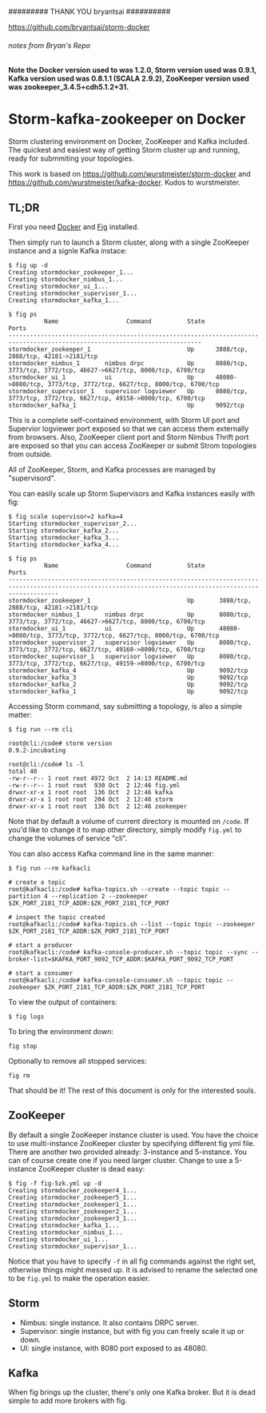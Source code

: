 ######### THANK YOU bryantsai ##########

https://github.com/bryantsai/storm-docker

###### notes from Bryan's  Repo ########


**Note the Docker version used to was 1.2.0, Storm version used was 0.9.1, Kafka version used was 0.8.1.1 (SCALA 2.9.2), ZooKeeper version used was zookeeper_3.4.5+cdh5.1.2+31.**

# Storm-kafka-zookeeper on Docker


Storm clustering environment on Docker, ZooKeeper and Kafka included. The quickest and easiest way of getting Storm cluster up and running, ready for submmiting your topologies.

This work is based on https://github.com/wurstmeister/storm-docker and https://github.com/wurstmeister/kafka-docker. Kudos to wurstmeister.



## TL;DR

First you need [Docker](https://docker.com/) and [Fig](http://orchardup.github.io/fig/index.html) installed.

Then simply run to launch a Storm cluster, along with a single ZooKeeper instance and a signle Kafka instace:

```
$ fig up -d
Creating stormdocker_zookeeper_1...
Creating stormdocker_nimbus_1...
Creating stormdocker_ui_1...
Creating stormdocker_supervisor_1...
Creating stormdocker_kafka_1...

$ fig ps
          Name                   Command          State                                  Ports
----------------------------------------------------------------------------------------------------------------------------
stormdocker_zookeeper_1                           Up      3888/tcp, 2888/tcp, 42181->2181/tcp
stormdocker_nimbus_1       nimbus drpc            Up      8080/tcp, 3773/tcp, 3772/tcp, 46627->6627/tcp, 8000/tcp, 6700/tcp
stormdocker_ui_1           ui                     Up      48080->8080/tcp, 3773/tcp, 3772/tcp, 6627/tcp, 8000/tcp, 6700/tcp
stormdocker_supervisor_1   supervisor logviewer   Up      8080/tcp, 3773/tcp, 3772/tcp, 6627/tcp, 49158->8000/tcp, 6700/tcp
stormdocker_kafka_1                               Up      9092/tcp
```

This is a complete self-contained environment, with Storm UI port and Supervior logviewer port exposed so that we can access them externally from browsers. Also, ZooKeeper client port and Storm Nimbus Thrift port are exposed so that you can access ZooKeeper or submit Strom topologies from outside.

All of ZooKeeper, Storm, and Kafka processes are managed by "supervisord".

You can easily scale up Storm Supervisors and Kafka instances easily with fig:

```
$ fig scale supervisor=2 kafka=4
Starting stormdocker_supervisor_2...
Starting stormdocker_kafka_2...
Starting stormdocker_kafka_3...
Starting stormdocker_kafka_4...

$ fig ps
          Name                   Command          State                                                 Ports
----------------------------------------------------------------------------------------------------------------------------------------------------------
stormdocker_zookeeper_1                           Up       3888/tcp, 2888/tcp, 42181->2181/tcp
stormdocker_nimbus_1       nimbus drpc            Up       8080/tcp, 3773/tcp, 3772/tcp, 46627->6627/tcp, 8000/tcp, 6700/tcp
stormdocker_ui_1           ui                     Up       48080->8080/tcp, 3773/tcp, 3772/tcp, 6627/tcp, 8000/tcp, 6700/tcp
stormdocker_supervisor_2   supervisor logviewer   Up       8080/tcp, 3773/tcp, 3772/tcp, 6627/tcp, 49160->8000/tcp, 6700/tcp
stormdocker_supervisor_1   supervisor logviewer   Up       8080/tcp, 3773/tcp, 3772/tcp, 6627/tcp, 49159->8000/tcp, 6700/tcp
stormdocker_kafka_4                               Up       9092/tcp
stormdocker_kafka_3                               Up       9092/tcp
stormdocker_kafka_2                               Up       9092/tcp
stormdocker_kafka_1                               Up       9092/tcp
```

Accessing Storm command, say submitting a topology, is also a simple matter:

```
$ fig run --rm cli

root@cli:/code# storm version
0.9.2-incubating

root@cli:/code# ls -l
total 40
-rw-r--r-- 1 root root 4972 Oct  2 14:13 README.md
-rw-r--r-- 1 root root  930 Oct  2 12:46 fig.yml
drwxr-xr-x 1 root root  136 Oct  2 12:46 kafka
drwxr-xr-x 1 root root  204 Oct  2 12:46 storm
drwxr-xr-x 1 root root  136 Oct  2 12:46 zookeeper
```

Note that by default a volume of current directory is mounted on `/code`. If you'd like to change it to map other directory, simply modify `fig.yml` to change the volumes of service "cli".

You can also access Kafka command line in the same manner:

```
$ fig run --rm kafkacli

# create a topic
root@kafkacli:/code# kafka-topics.sh --create --topic topic --partition 4 --replication 2 --zookeeper $ZK_PORT_2181_TCP_ADDR:$ZK_PORT_2181_TCP_PORT

# inspect the topic created
root@kafkacli:/code# kafka-topics.sh --list --topic topic --zookeeper $ZK_PORT_2181_TCP_ADDR:$ZK_PORT_2181_TCP_PORT

# start a producer
root@kafkacli:/code# kafka-console-producer.sh --topic topic --sync --broker-list=$KAFKA_PORT_9092_TCP_ADDR:$KAFKA_PORT_9092_TCP_PORT

# start a consumer
root@kafkacli:/code# kafka-console-consumer.sh --topic topic --zookeeper $ZK_PORT_2181_TCP_ADDR:$ZK_PORT_2181_TCP_PORT
```

To view the output of containers:

```
$ fig logs
```

To bring the environment down:

```
fig stop
```

Optionally to remove all stopped services:

```
fig rm
```

That should be it! The rest of this document is only for the interested souls.

## ZooKeeper

By default a single ZooKeeper instance cluster is used. You have the choice to use multi-instance ZooKeeper cluster by specifying different fig yml file. There are another two provided already: 3-instance and 5-instance. You can of course create one if you need larger cluster. Change to use a 5-instance ZooKeeper cluster is dead easy:

```
$ fig -f fig-5zk.yml up -d
Creating stormdocker_zookeeper4_1...
Creating stormdocker_zookeeper5_1...
Creating stormdocker_zookeeper1_1...
Creating stormdocker_zookeeper2_1...
Creating stormdocker_zookeeper3_1...
Creating stormdocker_kafka_1...
Creating stormdocker_nimbus_1...
Creating stormdocker_ui_1...
Creating stormdocker_supervisor_1...
```

Notice that you have to specify `-f` in all fig commands against the right set, otherwise things might messed up. It is advised to rename the selected one to be `fig.yml` to make the operation easier.

## Storm

* Nimbus: single instance. It also contains DRPC server.
* Supervisor: single instance, but with fig you can freely scale it up or down.
* UI: single instance, with 8080 port exposed to as 48080.

## Kafka 

When fig brings up the cluster, there's only one Kafka broker. But it is dead simple to add more brokers with fig.
